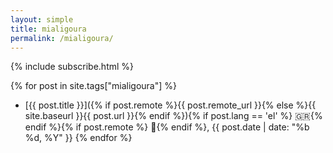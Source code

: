 ```yaml
---
layout: simple
title: mialigoura
permalink: /mialigoura/
---
```


{% include subscribe.html %}

{% for post in site.tags["mialigoura"] %}
- [{{ post.title }}]({% if post.remote %}{{ post.remote_url }}{% else %}{{ site.baseurl }}{{ post.url }}{% endif %}){% if post.lang == 'el' %} 🇬🇷{% endif %}{% if post.remote %} 🔗{% endif %}, <time datetime="{{ post.date | date_to_xmlschema }}">{{ post.date | date: "%b %d, %Y" }}</time>
{% endfor %}
